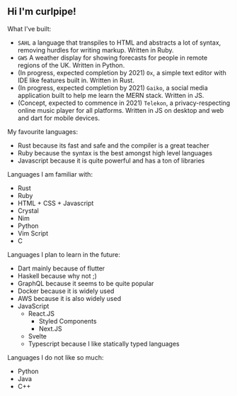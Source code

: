 ## Hi I'm curlpipe!

What I've built:

 - `SAHL` a language that transpiles to HTML and abstracts a lot of syntax, removing hurdles for writing markup. Written in Ruby.
 - `GWS` A weather display for showing forecasts for people in remote regions of the UK. Written in Python.
 - (In progress, expected completion by 2021) `Ox`, a simple text editor with IDE like features built in. Written in Rust.
 - (In progress, expected completion by 2021) `Gaiko`, a social media application built to help me learn the MERN stack. Written in JS.
 - (Concept, expected to commence in 2021) `Telekon`, a privacy-respecting online music player for all platforms. Written in JS on desktop and web and dart for mobile devices.

My favourite languages:

 - Rust because its fast and safe and the compiler is a great teacher
 - Ruby because the syntax is the best amongst high level languages
 - Javascript because it is quite powerful and has a ton of libraries

Languages I am familiar with:

 - Rust
 - Ruby
 - HTML + CSS + Javascript
 - Crystal
 - Nim
 - Python
 - Vim Script
 - C

Languages I plan to learn in the future:

 - Dart mainly because of flutter
 - Haskell because why not ;)
 - GraphQL because it seems to be quite popular
 - Docker because it is widely used
 - AWS because it is also widely used
 - JavaScript
    - React.JS
        - Styled Components
        - Next.JS
    - Svelte
    - Typescript because I like statically typed languages

Languages I do not like so much:

 - Python
 - Java
 - C++
